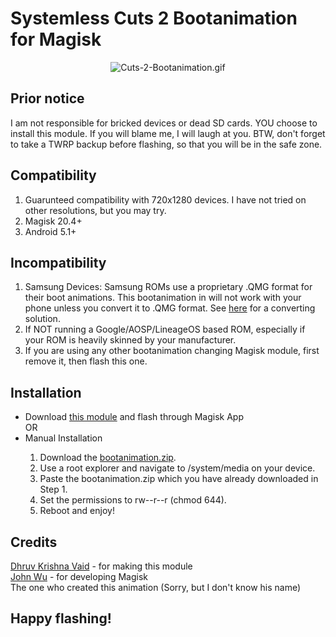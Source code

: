 # Systemless Cuts 2 Bootanimation for Magisk
<p align="center">
<img src="https://www.gizmochina.com/wp-content/uploads/2019/08/Cuts-2-Bootanimation.gif" alt="Cuts-2-Bootanimation.gif">
</p>

## Prior notice
I am not responsible for bricked devices or dead SD cards. YOU choose to install this module. If you will blame me, I will laugh at you. BTW, don't forget to take a TWRP backup before flashing, so that you will be in the safe zone.

## Compatibility
<ol type="1">
<li>Guarunteed compatibility with 720x1280 devices. I have not tried on other resolutions, but you may try.</li>
<li>Magisk 20.4+</li>
<li>Android 5.1+</li>
</ol>

## Incompatibility
<ol type="1">
<li>Samsung Devices: Samsung ROMs use a proprietary .QMG format for their boot animations. This bootanimation in will not work with your phone unless you convert it to .QMG format. See <a href="https://forum.xda-developers.com/showpost.php?p=78906639&postcount=192" target="_blank">here</a> for a converting solution.</li>
<li>If NOT running a Google/AOSP/LineageOS based ROM, especially if your ROM is heavily skinned by your manufacturer.</li>
<li>If you are using any other bootanimation changing Magisk module, first remove it, then flash this one.</li>
</ol>

## Installation
<ul>
<li>Download <a href="https://github.com/dhruvkrishnavaid/Cuts-2-Bootanimation-for-Magisk/raw/Module.zip" target="_blank">this module</a> and flash through Magisk App</li>
OR<br/>
<li>Manual Installation</li>
<ol type="1">
<li>Download the <a href="https://github.com/dhruvkrishnavaid/Cuts-2-Bootanimation-for-Magisk/raw/master/system/media/bootanimation.zip" target="_blank">bootanimation.zip</a>.</li>
<li>Use a root explorer and navigate to /system/media on your device.</li>
<li>Paste the bootanimation.zip which you have already downloaded in Step 1.</li>
<li>Set the permissions to rw--r--r (chmod 644).</li>
<li>Reboot and enjoy!</li>
</ul>

## Credits
<a href="https://github.com/dhruvkrishnavaid">Dhruv Krishna Vaid</a> - for making this module<br />
<a href="https://github.com/topjohnwu">John Wu</a> - for developing Magisk<br />
The one who created this animation (Sorry, but I don't know his name)

## Happy flashing!
